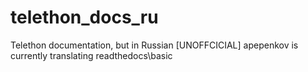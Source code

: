 # telethon_docs_ru
Telethon documentation, but in Russian [UNOFFCICIAL]
apepenkov is currently translating readthedocs\basic
